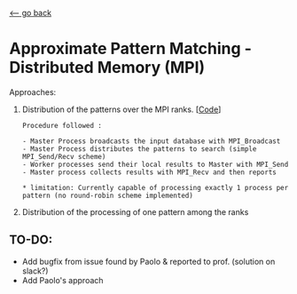 [<-- go back](https://github.com/linomp/INF560_APM_Final_Project)

# Approximate Pattern Matching - Distributed Memory (MPI)


Approaches:

1. Distribution of the patterns over the MPI ranks. [[Code](./src/apm_patterns_over_ranks.c)]
    ```
    Procedure followed :
    
    - Master Process broadcasts the input database with MPI_Broadcast
    - Master Process distributes the patterns to search (simple MPI_Send/Recv scheme)
    - Worker processes send their local results to Master with MPI_Send
    - Master process collects results with MPI_Recv and then reports

    * limitation: Currently capable of processing exactly 1 process per pattern (no round-robin scheme implemented)
    ```

2. Distribution of the processing of one pattern among the ranks


## TO-DO: 
- Add bugfix from issue found by Paolo & reported to prof. (solution on slack?) 
- Add Paolo's approach